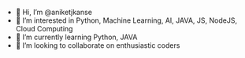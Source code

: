 - 👋 Hi, I’m @aniketjkanse
- 👀 I’m interested in Python, Machine Learning, AI, JAVA, JS, NodeJS, Cloud Computing
- 🌱 I’m currently learning Python, JAVA
- 💞️ I’m looking to collaborate on enthusiastic coders

<!---
aniketjkanse/aniketjkanse is a ✨ special ✨ repository because its `README.md` (this file) appears on your GitHub profile.
You can click the Preview link to take a look at your changes.
--->
